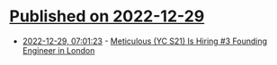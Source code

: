 # [Published on 2022-12-29](index.md)

* [2022-12-29, 07:01:23](https://news.ycombinator.com/item?id=34170257) - [Meticulous (YC S21) Is Hiring #3 Founding Engineer in London](https://news.ycombinator.com/item?id=34170257)
